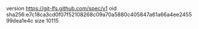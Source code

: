 version https://git-lfs.github.com/spec/v1
oid sha256:e7c18ca3cd0f07f52108268c09a70a5880c405847a61a66a4ee245599dea1e4c
size 10115
